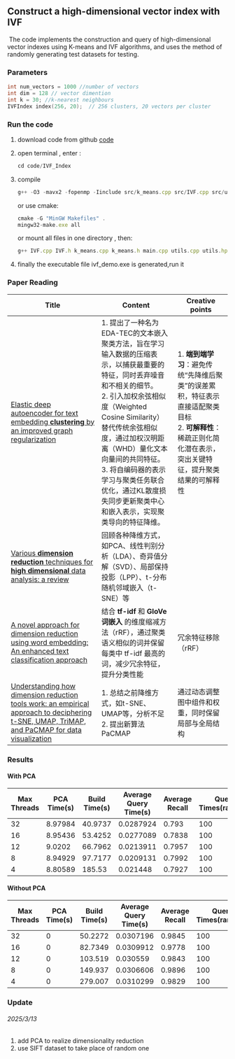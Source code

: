 ## Construct a high-dimensional vector index with IVF

​		The code implements the construction and query of high-dimensional vector indexes using K-means and IVF algorithms, and uses the method of randomly generating test datasets for testing.

### Parameters

```c++
int num_vectors = 1000 //number of vectors
int dim = 128 // vector dimention
int k = 30; //k-nearest neighbours
IVFIndex index(256, 20);  // 256 clusters, 20 vectors per cluster
```

### Run the code

1. download code from github [code](https://github.com/jinkyky/Research_IVF.git)

2. open terminal , enter : 

   ```js
   cd code/IVF_Index
   ```

3. compile

   ```js
   g++ -O3 -mavx2 -fopenmp -Iinclude src/k_means.cpp src/IVF.cpp src/utils.cpp main.cpp -o ivf_demo
   ```

   or use cmake:

   ```js
   cmake -G "MinGW Makefiles" .
   mingw32-make.exe all 
   ```

   or mount all files in one directory , then:

   ```js
   g++ IVF.cpp IVF.h k_means.cpp k_means.h main.cpp utils.cpp utils.hpp -o ivf_demo
   ```

4. finally the executable file ivf_demo.exe is generated,run it



### Paper Reading

| Title                                                        | Content                                                      | Creative points                                              |
| ------------------------------------------------------------ | ------------------------------------------------------------ | ------------------------------------------------------------ |
| [Elastic deep autoencoder for text embedding **clustering** by an improved graph regularization](https://www.sciencedirect.com/science/article/pii/S0957417423022820) | 1. 提出了一种名为EDA-TEC的文本嵌入聚类方法，旨在学习输入数据的压缩表示，以捕获最重要的特征，同时丢弃噪音和不相关的细节。<br/>2. 引入加权余弦相似度（Weighted Cosine Similarity）替代传统余弦相似度，通过加权汉明距离（WHD）量化文本向量间的共同特征。<br/>3. 将自编码器的表示学习与聚类任务联合优化，通过KL散度损失同步更新聚类中心和嵌入表示，实现聚类导向的特征降维。 | 1. **端到端学习**：避免传统“先降维后聚类”的误差累积，特征表示直接适配聚类目标<br/>2. **可解释性**：稀疏正则化简化潜在表示，突出关键特征，提升聚类结果的可解释性 |
| [Various **dimension reduction** techniques for **high dimensional** data analysis: a review](https://link.springer.com/article/10.1007/s10462-020-09928-0) | 回顾各种降维方式，如PCA、线性判别分析（LDA）、奇异值分解（SVD）、局部保持投影（LPP）、t-分布随机邻域嵌入（t-SNE）等 |                                                              |
| [A novel approach for dimension reduction using word embedding: An enhanced text classification approach](https://www.sciencedirect.com/science/article/pii/S2667096822000052) | 结合 **tf-idf** 和 **GloVe 词嵌入** 的维度缩减方法（rRF），通过聚类语义相似的词并保留每类中 tf-idf 最高的词，减少冗余特征，提升分类性能 | 冗余特征移除（rRF）                                          |
| [Understanding how dimension reduction tools work: an empirical approach to deciphering t-SNE, UMAP, TriMAP, and PaCMAP for data visualization](http://www.jmlr.org/papers/v22/20-1061.html) | 1. 总结之前降维方式，如t-SNE、UMAP等，分析不足<br/>2. 提出新算法PaCMAP | 通过动态调整图中组件和权重，同时保留局部与全局结构           |

### Results

#### With PCA

| Max Threads | PCA Time(s) | Build Time(s) | Average Query Time(s) | Average Recall | Query Times(random) |
| ----------- | ----------- | ------------- | --------------------- | -------------- | ------------------- |
| 32          | 8.97984     | 40.9737       | 0.0287924             | 0.793          | 100                 |
| 16          | 8.95436     | 53.4252       | 0.0277089             | 0.7838         | 100                 |
| 12          | 9.0202      | 66.7962       | 0.0213911             | 0.7957         | 100                 |
| 8           | 8.94929     | 97.7177       | 0.0209131             | 0.7992         | 100                 |
| 4           | 8.80589     | 185.53        | 0.021448              | 0.7927         | 100                 |



#### Without PCA

| Max Threads | PCA Time(s) | Build Time(s) | Average Query Time(s) | Average Recall | Query Times(random) |
| ----------- | ----------- | ------------- | --------------------- | -------------- | ------------------- |
| 32          | 0           | 50.2272       | 0.0307196             | 0.9845         | 100                 |
| 16          | 0           | 82.7349       | 0.0309912             | 0.9778         | 100                 |
| 12          | 0           | 103.519       | 0.030559              | 0.9843         | 100                 |
| 8           | 0           | 149.937       | 0.0306606             | 0.9896         | 100                 |
| 4           | 0           | 279.007       | 0.0310299             | 0.9829         | 100                 |

### Update

###### 2025/3/13

1. add PCA to realize dimensionality reduction
2. use SIFT dataset to take place of random one

